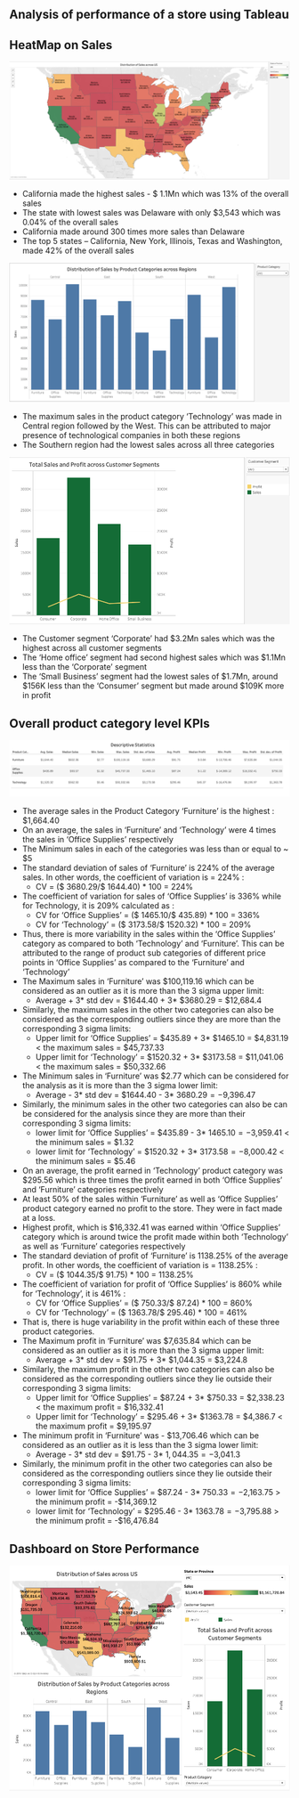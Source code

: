 ## Analysis of performance of a store using Tableau

## HeatMap on Sales
![Worksheet%201](https://github.com/Sonull/Store-Performance-Analysis/blob/master/Worksheet%201.png)
* California made the highest sales - $ 1.1Mn which was 13% of the overall sales
*	The state with lowest sales was Delaware with only $3,543 which was 0.04% of the overall sales   
* California made around 300 times more sales than Delaware
*	The top 5 states – California, New York, Illinois, Texas and Washington, made 42% of the overall sales


![Worksheet%202](https://github.com/Sonull/Store-Performance-Analysis/blob/master/Worksheet%202.png)
*	The maximum sales in the product category ‘Technology’ was made in Central region followed by the West. This can be attributed to major presence of technological companies in both these regions
*	The Southern region had the lowest sales across all three categories

![Worksheet%203](https://github.com/Sonull/Store-Performance-Analysis/blob/master/Worksheet%203.png)
*	The Customer segment ‘Corporate’ had $3.2Mn sales which was the highest across all customer segments
*	The ‘Home office’ segment had second highest sales which was $1.1Mn less than the ‘Corporate’ segment
* The ‘Small Business’ segment had the lowest sales of $1.7Mn, around $156K less than the ‘Consumer’ segment but made around $109K more in profit


## Overall product category level KPIs
![worksheet%204](https://github.com/Sonull/Store-Performance-Analysis/blob/master/worksheet%204.png)
*  The average sales in the Product Category ‘Furniture’ is the highest : $1,664.40
*  On an average, the sales in ‘Furniture’ and ‘Technology’ were 4 times the sales in ‘Office Supplies’  respectively
*  The Minimum sales in each of the categories was less than or equal to ~ $5
*  The standard deviation of sales of ‘Furniture’ is 224% of the average sales. In other words, the coefficient of variation is = 224% :
    * CV = ($ 3680.29/$ 1644.40) * 100 = 224%
*	The coefficient of variation for sales of ‘Office Supplies’ is 336% while for Technology, it is 209% calculated as :
    *	CV for ‘Office Supplies’ = ($ 1465.10/$ 435.89) * 100 = 336%
    *	CV for ‘Technology’ = ($ 3173.58/$ 1520.32) * 100 = 209%
*	Thus, there is more variability in the sales within the ‘Office Supplies’ category as compared to both ‘Technology’ and ‘Furniture’. This can be attributed to the range of product sub categories of different price points in ‘Office Supplies’ as compared to the ‘Furniture’ and ‘Technology’
*	The Maximum sales in ‘Furniture’ was $100,119.16 which can be considered as an outlier as it is more than the 3 sigma upper limit:
    *	 Average + 3* std dev = $1644.40 + 3* $3680.29 = $12,684.4
*	Similarly, the maximum sales in the other two categories can also be considered as the corresponding outliers since they are more than the corresponding 3 sigma limits:
    *	 Upper limit for ‘Office Supplies’ = $435.89 + 3* $1465.10 = $4,831.19 < the maximum sales = $45,737.33
    *	 Upper limit for ‘Technology’ = $1520.32 + 3* $3173.58 = $11,041.06 < the maximum sales = $50,332.66
*	The  Minimum sales in ‘Furniture’ was $2.77 which can be considered for the analysis as it is more than the 3 sigma lower limit:
    *	 Average - 3* std dev = $1644.40 - 3* $3680.29 = -$9,396.47
*	Similarly, the minimum sales in the other two categories can also be can be considered for the analysis since they are more than their corresponding 3 sigma limits:
    *	 lower limit for ‘Office Supplies’ = $435.89 - 3* $1465.10 = -$3,959.41 < the minimum sales = $1.32
    *  lower limit for ‘Technology’ = $1520.32 + 3* $3173.58 = -$8,000.42 < the minimum sales = $5.46
*	On an average, the profit earned in ‘Technology’ product category was $295.56 which is three times the profit earned in both ‘Office Supplies’ and ‘Furniture’ categories respectively
*	At least 50% of the sales within ‘Furniture’ as well as ‘Office Supplies’ product category earned no profit to the store. They were in fact made at a loss.
*	Highest profit, which is $16,332.41 was earned within ‘Office Supplies’ category which is around twice the profit made within both ‘Technology’ as well as ‘Furniture’ categories respectively
*	The standard deviation of profit of ‘Furniture’ is 1138.25% of the average profit. In other words, the coefficient of variation is = 1138.25% :
    *	 CV = ($ 1044.35/$ 91.75) * 100 = 1138.25%
* The coefficient of variation for profit of ‘Office Supplies’ is 860% while for ‘Technology’, it is 461% :
    *  CV for ‘Office Supplies’ = ($ 750.33/$ 87.24) * 100 = 860%
    *	 CV for ‘Technology’ = ($ 1363.78/$ 295.46) * 100 = 461%
*	That is, there is huge variability in the profit within each of these three product categories.
*	The Maximum profit in ‘Furniture’ was $7,635.84 which can be considered as an outlier as it is more than the 3 sigma upper limit:
    *	 Average + 3* std dev = $91.75 + 3* $1,044.35 = $3,224.8
*	Similarly, the maximum profit in the other two categories can also be considered as the corresponding outliers since they lie outside their corresponding 3 sigma limits:
    *  Upper limit for ‘Office Supplies’ = $87.24 + 3* $750.33 = $2,338.23 <  the maximum profit = $16,332.41
    *  Upper limit for ‘Technology’ = $295.46 + 3* $1363.78 = $4,386.7 < the maximum profit = $9,195.97
*	The minimum profit in ‘Furniture’ was - $13,706.46 which can be considered as an outlier as it is less than the  3 sigma lower limit:
    *	 Average - 3* std dev = $91.75 - 3* $1,044.35 = -$3,041.3
*	Similarly, the minimum profit in the other two categories can also be considered as the corresponding outliers since they lie outside their corresponding 3 sigma limits:
    *	 lower limit for ‘Office Supplies’ = $87.24 - 3* $750.33 = -$2,163.75 >  the minimum profit = -$14,369.12
    *  lower limit for ‘Technology’ = $295.46 - 3* $1363.78 = -$3,795.88 > the minimum profit = -$16,476.84

## Dashboard on Store Performance
![Dashboard%201](https://github.com/Sonull/Store-Performance-Analysis/blob/master/Dashboard%201.png)
